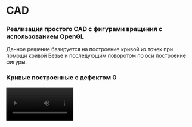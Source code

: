 # CAD
### Реализация простого CAD с фигурами вращения с использованием OpenGL
Данное решение базируется на построение кривой из точек при помощи кривой Безье и последующим поворотом по оси построение фигуры.

### Кривые построенные с дефектом 0
<video src='https://youtu.be/pDFYKkikjww' width=180/>
<video src='https://youtu.be/Wz0uTGhABCY' width=180/>
<video src='https://youtu.be/wFeThHhJGCY' width=180/>

### Кривые построенные с деффетом 1
<video src='https://youtu.be/VrRp4wddFFU' width=180/>
